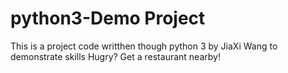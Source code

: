 # python3-Demo Project
This is a project code writthen though python 3 by JiaXi Wang to demonstrate skills
Hugry?
Get a restaurant nearby!
